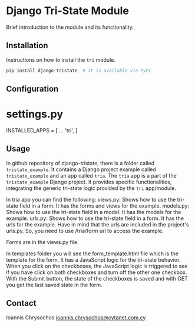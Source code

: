 # Django Tri-State Module

Brief introduction to the module and its functionality.

## Installation

Instructions on how to install the `tri` module. 

```bash
pip install django-tristate  # It is available via PyPI
```

## Configuration

  # settings.py
  INSTALLED_APPS = [
      ...
      'tri',
  ]

## Usage
In github repository of django-tristate, there is a folder called `tristate_example`. It contains a Django project example called `tristate_example` and an app called `tria`. The `tria` app is a part of the `tristate_example` Django project. It provides specific functionalities, integrating the generic tri-state logic provided by the `tri` app/module.

In tria app you can find the following:
    views.py: Shows how to use the tri-state field in a form. It has the forms and views for the example.
    models.py: Shows how to use the tri-state field in a model. It has the models for the example.
    urls.py: Shows how to use the tri-state field in a form. It has the urls for the example. Have in mind that the urls are included in the project's urls.py. So, you need to use /tria/form url to access the example.

Forms are in the views.py file.

In templates folder you will see the form_template.html file which is the template for the form. It has a JavaScript logic for the tri-state behavior. When you click on the checkboxes, the JavaScript logic is triggered to see if you have click on both checkboxes and turn off the other one checkbox. 
With the Submit button, the state of the checkboxes is saved and with GET you get the last saved state in the form.

## Contact
Ioannis Chrysochos
ioannis.chrysochos@cytanet.com.cy
